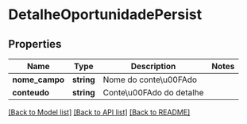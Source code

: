 # DetalheOportunidadePersist

## Properties
Name | Type | Description | Notes
------------ | ------------- | ------------- | -------------
**nome_campo** | **string** | Nome do conte\u00FAdo | 
**conteudo** | **string** | Conte\u00FAdo do detalhe | 

[[Back to Model list]](../README.md#documentation-for-models) [[Back to API list]](../README.md#documentation-for-api-endpoints) [[Back to README]](../README.md)


